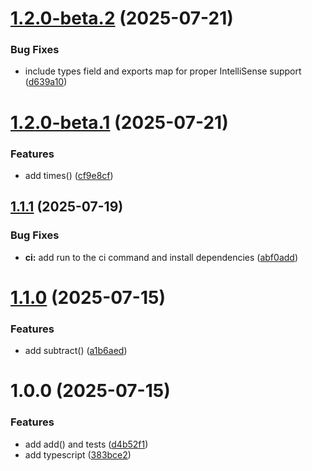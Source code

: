 # [1.2.0-beta.2](https://github.com/priverblack/testing-semantic-release/compare/v1.2.0-beta.1...v1.2.0-beta.2) (2025-07-21)


### Bug Fixes

* include types field and exports map for proper IntelliSense support ([d639a10](https://github.com/priverblack/testing-semantic-release/commit/d639a1055957afdf793f41d49f6f5450755bb1b5))

# [1.2.0-beta.1](https://github.com/priverblack/testing-semantic-release/compare/v1.1.1...v1.2.0-beta.1) (2025-07-21)


### Features

* add times() ([cf9e8cf](https://github.com/priverblack/testing-semantic-release/commit/cf9e8cfff423162d66e1ca080502d131449e410b))

## [1.1.1](https://github.com/priverblack/testing-semantic-release/compare/v1.1.0...v1.1.1) (2025-07-19)


### Bug Fixes

* **ci:** add run to the ci command and install dependencies ([abf0add](https://github.com/priverblack/testing-semantic-release/commit/abf0add63558901e29dd381f1ddea3fcab7dc69a))

# [1.1.0](https://github.com/priverblack/testing-semantic-release/compare/v1.0.0...v1.1.0) (2025-07-15)


### Features

* add subtract() ([a1b6aed](https://github.com/priverblack/testing-semantic-release/commit/a1b6aedb186a01697a374268990a53392c964344))

# 1.0.0 (2025-07-15)


### Features

* add add() and tests ([d4b52f1](https://github.com/priverblack/testing-semantic-release/commit/d4b52f1d80eb9a44a2e9d0d87d5f1a259ce62885))
* add typescript ([383bce2](https://github.com/priverblack/testing-semantic-release/commit/383bce2d2cf051f9f950876183504a15ae2ec137))
